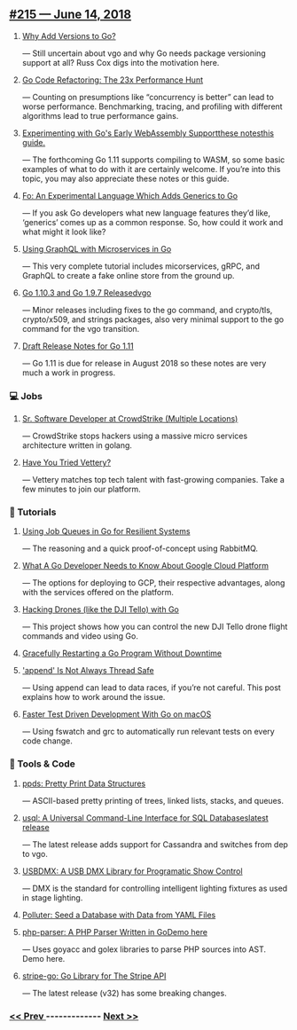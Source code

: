 ## [#215 — June 14, 2018](https://golangweekly.com/issues/215)

1. [Why Add Versions to Go?](https://golangweekly.com/link/48538/web)

     — Still uncertain about vgo and why Go needs package versioning support at all? Russ Cox digs into the motivation here.
1. [Go Code Refactoring: The 23x Performance Hunt](https://golangweekly.com/link/48539/web)

     — Counting on presumptions like “concurrency is better” can lead to worse performance. Benchmarking, tracing, and profiling with different algorithms lead to true performance gains.
1. [Experimenting with Go's Early WebAssembly Supportthese notesthis guide.](https://golangweekly.com/link/48541/web)

     — The forthcoming Go 1.11 supports compiling to WASM, so some basic examples of what to do with it are certainly welcome. If you’re into this topic, you may also appreciate these notes or this guide.
1. [Fo: An Experimental Language Which Adds Generics to Go](https://golangweekly.com/link/48544/web)

     — If you ask Go developers what new language features they’d like, ‘generics’ comes up as a common response. So, how could it work and what might it look like?
1. [Using GraphQL with Microservices in Go](https://golangweekly.com/link/48545/web)

     — This very complete tutorial includes micorservices, gRPC, and GraphQL to create a fake online store from the ground up.
1. [Go 1.10.3 and Go 1.9.7 Releasedvgo](https://golangweekly.com/link/48546/web)

     — Minor releases including fixes to the go command, and crypto/tls,
    crypto/x509, and strings packages, also very minimal support to the go command for the vgo transition.
1. [Draft Release Notes for Go 1.11](https://golangweekly.com/link/48548/web)

     — Go 1.11 is due for release in August 2018 so these notes are very much a work in progress.
### 💻 Jobs

1. [Sr. Software Developer at CrowdStrike (Multiple Locations)](https://golangweekly.com/link/48549/web)

     — CrowdStrike stops hackers using a massive micro services architecture written in golang.
1. [Have You Tried Vettery?](https://golangweekly.com/link/48550/web)

     — Vettery matches top tech talent with fast-growing companies. Take a few minutes to join our platform.
### 📘 Tutorials 

1. [Using Job Queues in Go for Resilient Systems](https://golangweekly.com/link/48551/web)

     — The reasoning and a quick proof-of-concept using RabbitMQ.
1. [What A Go Developer Needs to Know About Google Cloud Platform](https://golangweekly.com/link/48553/web)

     — The options for deploying to GCP, their respective advantages, along with the services offered on the platform.
1. [Hacking Drones (like the DJI Tello) with Go](https://golangweekly.com/link/48554/web)

     — This project shows how you can control the new DJI Tello drone flight commands and video using Go.
1. [Gracefully Restarting a Go Program Without Downtime](https://golangweekly.com/link/48555/web)

1. ['append' Is Not Always Thread Safe](https://golangweekly.com/link/48556/web)

     — Using append can lead to data races, if you’re not careful. This post explains how to work around the issue.
1. [Faster Test Driven Development With Go on macOS](https://golangweekly.com/link/48558/web)

     — Using fswatch and grc to automatically run relevant tests on every code change.
### 🔧 Tools & Code

1. [ppds: Pretty Print Data Structures](https://golangweekly.com/link/48559/web)

     — ASCII-based pretty printing of trees, linked lists, stacks, and queues.
1. [usql: A Universal Command-Line Interface for SQL Databaseslatest release](https://golangweekly.com/link/48560/web)

     — The latest release adds support for Cassandra and switches from dep to vgo.
1. [USBDMX: A USB DMX Library for Programatic Show Control](https://golangweekly.com/link/48562/web)

     — DMX is the standard for controlling intelligent lighting fixtures as used in stage lighting.
1. [Polluter: Seed a Database with Data from YAML Files](https://golangweekly.com/link/48563/web)

1. [php-parser: A PHP Parser Written in GoDemo here](https://golangweekly.com/link/48565/web)

     — Uses goyacc and golex libraries to parse PHP sources into AST. Demo here.
1. [stripe-go: Go Library for The Stripe API](https://golangweekly.com/link/48567/web)

     — The latest release (v32) has some breaking changes.

### [ << Prev ](golangweekly-214.md) ------------- [ Next >> ](golangweekly-216.md)